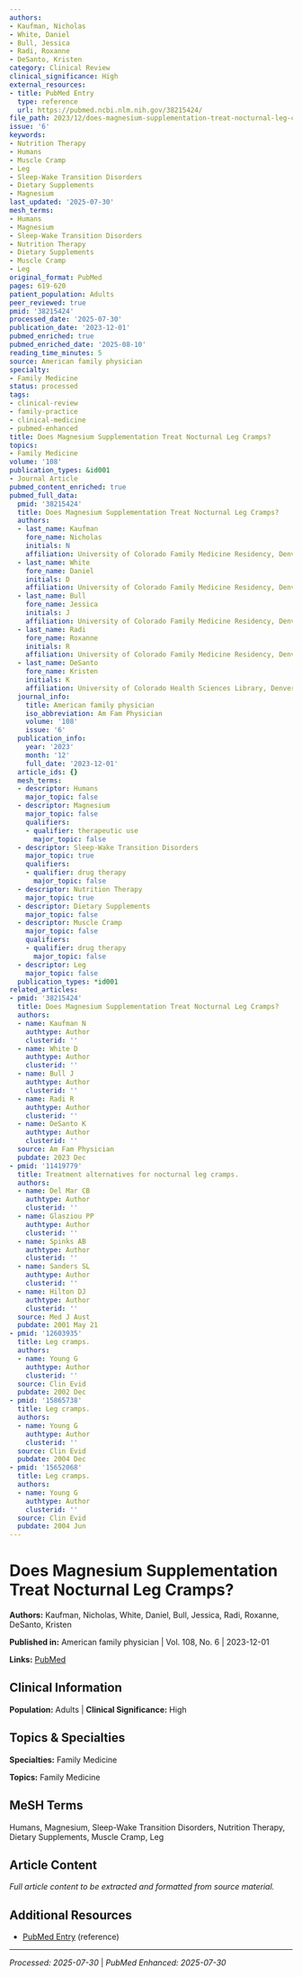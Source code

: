 ```yaml
---
authors:
- Kaufman, Nicholas
- White, Daniel
- Bull, Jessica
- Radi, Roxanne
- DeSanto, Kristen
category: Clinical Review
clinical_significance: High
external_resources:
- title: PubMed Entry
  type: reference
  url: https://pubmed.ncbi.nlm.nih.gov/38215424/
file_path: 2023/12/does-magnesium-supplementation-treat-nocturnal-leg-cramps.md
issue: '6'
keywords:
- Nutrition Therapy
- Humans
- Muscle Cramp
- Leg
- Sleep-Wake Transition Disorders
- Dietary Supplements
- Magnesium
last_updated: '2025-07-30'
mesh_terms:
- Humans
- Magnesium
- Sleep-Wake Transition Disorders
- Nutrition Therapy
- Dietary Supplements
- Muscle Cramp
- Leg
original_format: PubMed
pages: 619-620
patient_population: Adults
peer_reviewed: true
pmid: '38215424'
processed_date: '2025-07-30'
publication_date: '2023-12-01'
pubmed_enriched: true
pubmed_enriched_date: '2025-08-10'
reading_time_minutes: 5
source: American family physician
specialty:
- Family Medicine
status: processed
tags:
- clinical-review
- family-practice
- clinical-medicine
- pubmed-enhanced
title: Does Magnesium Supplementation Treat Nocturnal Leg Cramps?
topics:
- Family Medicine
volume: '108'
publication_types: &id001
- Journal Article
pubmed_content_enriched: true
pubmed_full_data:
  pmid: '38215424'
  title: Does Magnesium Supplementation Treat Nocturnal Leg Cramps?
  authors:
  - last_name: Kaufman
    fore_name: Nicholas
    initials: N
    affiliation: University of Colorado Family Medicine Residency, Denver, Colorado.
  - last_name: White
    fore_name: Daniel
    initials: D
    affiliation: University of Colorado Family Medicine Residency, Denver, Colorado.
  - last_name: Bull
    fore_name: Jessica
    initials: J
    affiliation: University of Colorado Family Medicine Residency, Denver, Colorado.
  - last_name: Radi
    fore_name: Roxanne
    initials: R
    affiliation: University of Colorado Family Medicine Residency, Denver, Colorado.
  - last_name: DeSanto
    fore_name: Kristen
    initials: K
    affiliation: University of Colorado Health Sciences Library, Denver, Colorado.
  journal_info:
    title: American family physician
    iso_abbreviation: Am Fam Physician
    volume: '108'
    issue: '6'
  publication_info:
    year: '2023'
    month: '12'
    full_date: '2023-12-01'
  article_ids: {}
  mesh_terms:
  - descriptor: Humans
    major_topic: false
  - descriptor: Magnesium
    major_topic: false
    qualifiers:
    - qualifier: therapeutic use
      major_topic: false
  - descriptor: Sleep-Wake Transition Disorders
    major_topic: true
    qualifiers:
    - qualifier: drug therapy
      major_topic: false
  - descriptor: Nutrition Therapy
    major_topic: true
  - descriptor: Dietary Supplements
    major_topic: false
  - descriptor: Muscle Cramp
    major_topic: false
    qualifiers:
    - qualifier: drug therapy
      major_topic: false
  - descriptor: Leg
    major_topic: false
  publication_types: *id001
related_articles:
- pmid: '38215424'
  title: Does Magnesium Supplementation Treat Nocturnal Leg Cramps?
  authors:
  - name: Kaufman N
    authtype: Author
    clusterid: ''
  - name: White D
    authtype: Author
    clusterid: ''
  - name: Bull J
    authtype: Author
    clusterid: ''
  - name: Radi R
    authtype: Author
    clusterid: ''
  - name: DeSanto K
    authtype: Author
    clusterid: ''
  source: Am Fam Physician
  pubdate: 2023 Dec
- pmid: '11419779'
  title: Treatment alternatives for nocturnal leg cramps.
  authors:
  - name: Del Mar CB
    authtype: Author
    clusterid: ''
  - name: Glasziou PP
    authtype: Author
    clusterid: ''
  - name: Spinks AB
    authtype: Author
    clusterid: ''
  - name: Sanders SL
    authtype: Author
    clusterid: ''
  - name: Hilton DJ
    authtype: Author
    clusterid: ''
  source: Med J Aust
  pubdate: 2001 May 21
- pmid: '12603935'
  title: Leg cramps.
  authors:
  - name: Young G
    authtype: Author
    clusterid: ''
  source: Clin Evid
  pubdate: 2002 Dec
- pmid: '15865738'
  title: Leg cramps.
  authors:
  - name: Young G
    authtype: Author
    clusterid: ''
  source: Clin Evid
  pubdate: 2004 Dec
- pmid: '15652068'
  title: Leg cramps.
  authors:
  - name: Young G
    authtype: Author
    clusterid: ''
  source: Clin Evid
  pubdate: 2004 Jun
---
```


# Does Magnesium Supplementation Treat Nocturnal Leg Cramps?

**Authors:** Kaufman, Nicholas, White, Daniel, Bull, Jessica, Radi, Roxanne, DeSanto, Kristen

**Published in:** American family physician | Vol. 108, No. 6 | 2023-12-01

**Links:** [PubMed](https://pubmed.ncbi.nlm.nih.gov/38215424/)

## Clinical Information

**Population:** Adults | **Clinical Significance:** High

## Topics & Specialties

**Specialties:** Family Medicine

**Topics:** Family Medicine

## MeSH Terms

Humans, Magnesium, Sleep-Wake Transition Disorders, Nutrition Therapy, Dietary Supplements, Muscle Cramp, Leg

## Article Content

*Full article content to be extracted and formatted from source material.*

## Additional Resources

- [PubMed Entry](https://pubmed.ncbi.nlm.nih.gov/38215424/) (reference)

---

*Processed: 2025-07-30* | *PubMed Enhanced: 2025-07-30*
